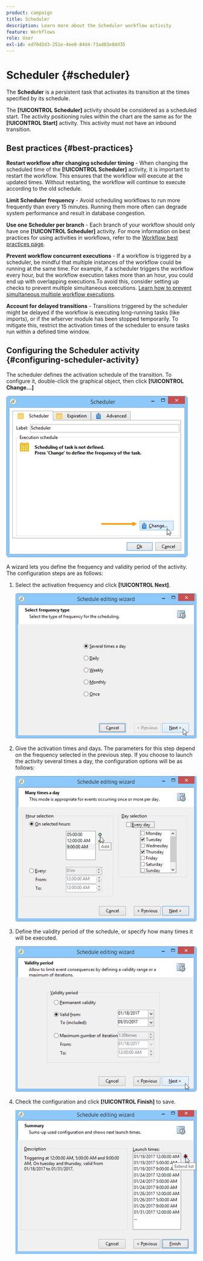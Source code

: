 ```yaml
---
product: campaign
title: Scheduler
description: Learn more about the Scheduler workflow activity
feature: Workflows
role: User
exl-id: ed70d2d3-251e-4ee8-84d4-73ad03e8dd35
---
```

# Scheduler {#scheduler}



The **Scheduler** is a persistent task that activates its transition at the times specified by its schedule.

The **[!UICONTROL Scheduler]** activity should be considered as a scheduled start. The activity positioning rules within the chart are the same as for the **[!UICONTROL Start]** activity. This activity must not have an inbound transition.

## Best practices {#best-practices}

**Restart workflow after changing scheduler timing** - When changing the scheduled time of the **[!UICONTROL Scheduler]** activity, it is important to restart the workflow. This ensures that the workflow will execute at the updated times. Without restarting, the workflow will continue to execute according to the old schedule.

**Limit Scheduler frequency** - Avoid scheduling workflows to run more frequently than every 15 minutes. Running them more often can degrade system performance and result in database congestion.

**Use one Scheduler per branch** - Each branch of your workflow should only have one **[!UICONTROL Scheduler]** activity. For more information on best practices for using activities in workflows, refer to the [Workflow best practices page](workflow-best-practices.md#using-activities).

**Prevent workflow concurrent executions** - If a workflow is triggered by a scheduler, be mindful that multiple instances of the workflow could be running at the same time. For example, if a scheduler triggers the workflow every hour, but the workflow execution takes more than an hour, you could end up with overlapping executions.To avoid this, consider setting up checks to prevent multiple simultaneous executions. [Learn how to prevent simultaneous multiple workflow executions](monitor-workflow-execution.md#preventing-simultaneous-multiple-executions).

**Account for delayed transitions** - Transitions triggered by the scheduler might be delayed if the workflow is executing long-running tasks (like imports), or if the wfserver module has been stopped temporarily. To mitigate this, restrict the activation times of the scheduler to ensure tasks run within a defined time window.

## Configuring the Scheduler activity {#configuring-scheduler-activity}

The scheduler defines the activation schedule of the transition. To configure it, double-click the graphical object, then click **[!UICONTROL Change...]** 

![](assets/s_user_segmentation_scheduler.png)

A wizard lets you define the frequency and validity period of the activity. The configuration steps are as follows:

1. Select the activation frequency and click **[!UICONTROL Next]**.

   ![](assets/s_user_segmentation_scheduler2.png)

1. Give the activation times and days. The parameters for this step depend on the frequency selected in the previous step. If you choose to launch the activity several times a day, the configuration options will be as follows:

   ![](assets/s_user_segmentation_scheduler3.png)

1. Define the validity period of the schedule, or specify how many times it will be executed.

   ![](assets/s_user_segmentation_scheduler4.png)

1. Check the configuration and click **[!UICONTROL Finish]** to save.

   ![](assets/s_user_segmentation_scheduler5.png)
